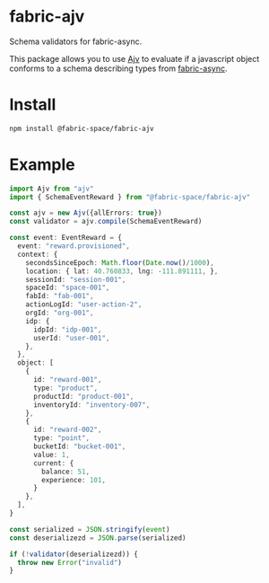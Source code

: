 # fabric-ajv
Schema validators for fabric-async.

This package allows you to use [Ajv](https://ajv.js.org/) to evaluate if a javascript object conforms to a schema describing types from [fabric-async](../fabric-async/README.md).

# Install
```bash
npm install @fabric-space/fabric-ajv
```

# Example
```typescript
import Ajv from "ajv"
import { SchemaEventReward } from "@fabric-space/fabric-ajv"

const ajv = new Ajv({allErrors: true})
const validator = ajv.compile(SchemaEventReward)

const event: EventReward = {
  event: "reward.provisioned",
  context: {
    secondsSinceEpoch: Math.floor(Date.now()/1000),
    location: { lat: 40.760833, lng: -111.891111, },
    sessionId: "session-001",
    spaceId: "space-001",
    fabId: "fab-001",
    actionLogId: "user-action-2",
    orgId: "org-001",
    idp: {
      idpId: "idp-001",
      userId: "user-001",
    },
  },
  object: [
    {
      id: "reward-001",
      type: "product",
      productId: "product-001",
      inventoryId: "inventory-007",
    },
    {
      id: "reward-002",
      type: "point",
      bucketId: "bucket-001",
      value: 1,
      current: {
        balance: 51,
        experience: 101,
      }
    },
  ],
}

const serialized = JSON.stringify(event)
const deserializezd = JSON.parse(serialized)

if (!validator(deserializezd)) {
  throw new Error("invalid")
}

```
